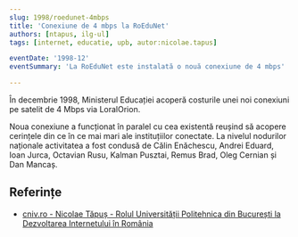 ```yaml
---
slug: 1998/roedunet-4mbps
title: 'Conexiune de 4 mbps la RoEduNet'
authors: [ntapus, ilg-ul]
tags: [internet, educatie, upb, autor:nicolae.tapus]

eventDate: '1998-12'
eventSummary: 'La RoEduNet este instalată o nouă conexiune de 4 mbps'

---
```


În decembrie 1998, Ministerul Educației acoperă costurile unei noi conexiuni pe satelit de 4 Mbps via LoralOrion.

<!-- truncate -->

Noua conexiune a funcționat în paralel cu cea existentă reușind să acopere cerințele din ce în ce mai mari ale instituțiilor conectate. La nivelul nodurilor naționale activitatea a fost condusă de Călin Enăchescu, Andrei Eduard, Ioan Jurca, Octavian Rusu, Kalman Pusztai, Remus Brad, Oleg Cernian și Dan Mancaș.

## Referințe

- [cniv.ro - Nicolae Tăpuș - Rolul Universității Politehnica din București la Dezvoltarea Internetului în România](https://cniv.ro/documents/26/CNIV_Volum_Aniversar_2023_-_Versiune_Online_DPxioQg.pdf)
